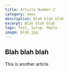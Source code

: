 ```yaml
---
title: Article Number 2
category: news
description: Blah blah blah
excerpt: Blah blah blah
tags: Test, Syrup, Maple
image: blah.jpg
---
```


## Blah blah blah

This is another article
